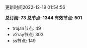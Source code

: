 更新时间2022-12-19 01:54:56

**总订阅: 73**
**总节点: 1344**
**有效节点: 501**
- trojan节点: 49
- v2ray节点: 303
- ss节点: 149
